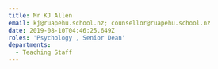 ```yaml
---
title: Mr KJ Allen
email: kj@ruapehu.school.nz; counsellor@ruapehu.school.nz
date: 2019-08-10T04:46:25.649Z
roles: 'Psychology , Senior Dean'
departments:
  - Teaching Staff
---
```


